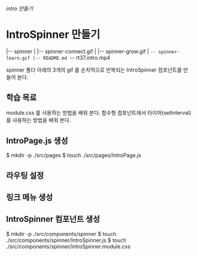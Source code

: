 ###### intro 만들기

# IntroSpinner 만들기

|-- spinner
|   |-- spinner-connect.gif
|   |-- spinner-grow.gif
|   `-- spinner-learn.gif
|-- README.md
`-- rt37.intro.mp4

spinner 폴더 아래의 3개의 gif 를 순차적으로 반복되는 IntroSpinner 컴포넌트를 만들어 본다. 


## 학습 목료

module.css 를 사용하는 방법을 배워 본다.
함수형 컴포넌트에서 타이머(setInterval) 를 사용하는 방법을 배워 본다.


## IntroPage.js 생성

$ mkdir -p ./src/pages
$ touch ./src/pages/IntroPage.js

## 라우팅 설정 

## 링크 메뉴 생성 

## IntroSpinner 컴포넌트 생성

$ mkdir -p ./src/components/spinner
$ touch ./src/components/spinner/IntroSpinner.js
$ touch ./src/components/spinner/IntroSpinner.module.css
